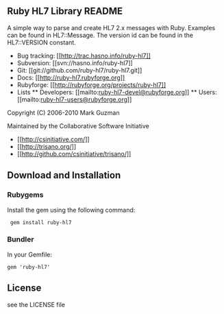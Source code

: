 ## Ruby HL7 Library README

A simple way to parse and create HL7 2.x messages with Ruby.
Examples can be found in HL7::Message.
The version id can be found in the HL7::VERSION constant.

* Bug tracking: [[http://trac.hasno.info/ruby-hl7]]
* Subversion:   [[svn://hasno.info/ruby-hl7]]
* Git:          [[git://github.com/ruby-hl7/ruby-hl7.git]]
* Docs:         [[http://ruby-hl7.rubyforge.org]]
* Rubyforge:    [[http://rubyforge.org/projects/ruby-hl7]]
* Lists
** Developers: [[mailto:ruby-hl7-devel@rubyforge.org]]
** Users: [[mailto:ruby-hl7-users@rubyforge.org]]

 Copyright (C) 2006-2010 Mark Guzman

 Maintained by the Collaborative Software Initiative

* [[http://csinitiative.com/]]
* [[http://trisano.org/]]
* [[http://github.com/csinitiative/trisano/]]

## Download and Installation

### Rubygems
Install the gem using the following command:

```
 gem install ruby-hl7
```

### Bundler
In your Gemfile:

```
gem 'ruby-hl7'
```

## License
 see the LICENSE file
